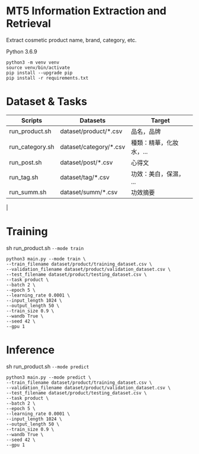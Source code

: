 # MT5 Information Extraction and Retrieval

Extract cosmetic product name, brand, category, etc.

Python 3.6.9
```
python3 -m venv venv
source venv/bin/activate
pip install --upgrade pip
pip install -r requirements.txt
```

# Dataset & Tasks
| Scripts | Datasets | Target |
|--------|----------|--------|
| run_product.sh | dataset/product/*.csv | 品名，品牌 |
| run_category.sh | dataset/category/*.csv | 種類：精華，化妝水，... |
| run_post.sh | dataset/post/*.csv | 心得文 |
| run_tag.sh | dataset/tag/*.csv | 功效：美白，保濕， ... |
| run_summ.sh | dataset/summ/*.csv | 功效摘要 |
|

# Training
sh run_product.sh ```--mode train```
```
python3 main.py --mode train \
--train_filename dataset/product/training_dataset.csv \
--validation_filename dataset/product/validation_dataset.csv \
--test_filename dataset/product/testing_dataset.csv \
--task product \
--batch 2 \
--epoch 5 \
--learning_rate 0.0001 \
--input_length 1024 \
--output_length 50 \
--train_size 0.9 \
--wandb True \
--seed 42 \
--gpu 1
```

# Inference
sh run_product.sh ```--mode predict```
```
python3 main.py --mode predict \
--train_filename dataset/product/training_dataset.csv \
--validation_filename dataset/product/validation_dataset.csv \
--test_filename dataset/product/testing_dataset.csv \
--task product \
--batch 2 \
--epoch 5 \
--learning_rate 0.0001 \
--input_length 1024 \
--output_length 50 \
--train_size 0.9 \
--wandb True \
--seed 42 \
--gpu 1
```